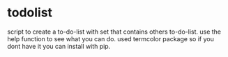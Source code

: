 # todolist
script to create a to-do-list with set that contains others to-do-list.
use the help function to see what you can do.
used termcolor package so if you dont have it you can install with pip.
